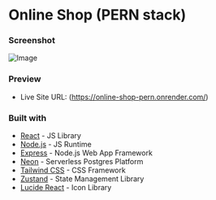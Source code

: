 # Online Shop (PERN stack)

### Screenshot

![Image](https://github.com/user-attachments/assets/6287c12c-a3ee-4677-a06b-74bfdaa2495f)

### Preview

- Live Site URL: (https://online-shop-pern.onrender.com/)

### Built with

- [React](https://reactjs.org/) - JS Library
- [Node.js](https://nodejs.org/) - JS Runtime
- [Express](https://expressjs.com/) - Node.js Web App Framework
- [Neon](https://neon.tech/home) - Serverless Postgres Platform
- [Tailwind CSS](https://tailwindcss.com/) - CSS Framework
- [Zustand](https://zustand.docs.pmnd.rs/getting-started/introduction) - State Management Library
- [Lucide React](https://lucide.dev/guide/packages/lucide-react) - Icon Library

